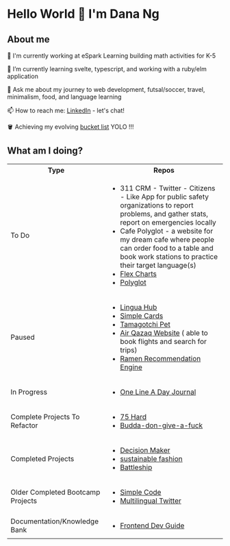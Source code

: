# Hello World 👋 I'm Dana Ng

## About me

🔭 I'm currently working at eSpark Learning building math activities for K-5

🌱 I’m currently learning svelte, typescript, and working with a ruby/elm application

💬 Ask me about my journey to web development, futsal/soccer, travel, minimalism, food, and language learning

📫 How to reach me: [LinkedIn](https://www.linkedin.com/in/danafng/) - let's chat!


🪣 Achieving my evolving [bucket list](https://gist.github.com/riceball1/995ea11cddf60e725dd62899d61686c1) YOLO !!!


## What am I doing?

<table>
  <tbody>
    <tr>
      <th>Type</th>
      <th align="center">Repos</th>
    </tr>
    <tr>
      <td>To Do</td>
      <td>
      <ul>
        <li>311 CRM - Twitter - Citizens - Like App for public safety organizations to report problems, and gather stats, report on emergencies locally </li>
          <li>Cafe Polyglot - a website for my dream cafe where people can order food to a table and book work stations to practice their target language(s)</li>
                <li><a href="https://www.danafng.com/flex-charts/index.html">Flex Charts</a> </li>
        <li><a href="www.danafng.com/polyglot/">Polyglot</a></li>
        </ul>
      </td>
    </tr>
     <tr>
      <td>Paused</td>
      <td>
      <ul>
        <li><a href="https://github.com/riceball1/lingua-hub">Lingua Hub</a> </li>      
        <li><a href="https://github.com/riceball1/simple-cards">Simple Cards</a> </li>
        <li><a href="https://github.com/riceball1/tamagotchi-pet">Tamagotchi Pet</a></li>
        <li><a href="https://github.com/riceball1/air-qazaq">Air Qazaq Website</a> ( able to book flights and search for trips)</li>
       <li> <a href="https://github.com/riceball1/ramen-recommendation-engine">Ramen Recommendation Engine</a> </li>
      </ul>
      </td>
    </tr>
    <tr>
      <td>In Progress</td>
      <td>
        <ul>
       <li> <a href="https://github.com/riceball1/one-line-a-day-journal">One Line A Day Journal</a> </li>
        </ul>
      </td>
    </tr>
    <tr>
     <td>Complete Projects To Refactor</td>
      <td>
      <ul>
        <li><a href="https://gallant-hawking-256e81.netlify.app/">75 Hard</a></li>
        <li><a href="https://www.danafng.com/budda-don-give-a-fuck/">Budda-don-give-a-fuck</a></li>
        </ul>
      </td>
    </tr>
    <tr>
     <td>Completed Projects</td>
      <td>
      <ul>
        <li><a href="https://www.danafng.com/decision-maker/">Decision Maker</a></li>
        <li><a href="https://github.com/riceball1/sustainable-fashion">sustainable fashion</a></li>
         <li><a href="https://github.com/riceball1/battleship">Battleship</a></li>
        </ul>
      </td>
    </tr>
    <tr>
      <td>Older Completed Bootcamp Projects</td>
      <td>
      <ul>
        <li><a href="https://github.com/riceball1/simple-code">Simple Code</a></li>
        <li> <a href="https://github.com/riceball1/multilingual-twitter">Multilingual Twitter</a> </li>
        </ul>
      </td>
    </tr>
    <tr>
      <td>Documentation/Knowledge Bank</td>
      <td>
      <ul>
       <li><a href="https://riceball.gitbook.io/frontend-dev-guide/">Frontend Dev Guide</a></li>
        </ul>
      </td>
    </tr>
  </tbody>
</table>



